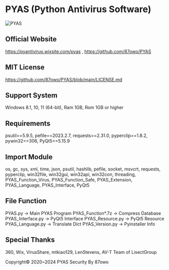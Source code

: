 # PYAS (Python Antivirus Software)
![PYAS](https://github.com/87owo/PYAS/assets/85057800/153bcad9-18ab-4c81-bcb6-186434d0ef1b)

## Official Website
https://pyantivirus.wixsite.com/pyas , https://github.com/87owo/PYAS

## MIT License
https://github.com/87owo/PYAS/blob/main/LICENSE.md

## Support System
Windows 8.1, 10, 11 (64-bit), Ram 1GB, Rom 1GB or higher

## Requirements
psutil==5.9.5, pefile==2023.2.7, requests==2.31.0, pyperclip==1.8.2, pywin32==306, PyQt5==5.15.9

## Import Module
os, gc, sys, xml, time, json, psutil, hashlib, pefile, socket, msvcrt, requests, pyperclip, win32file, win32gui, win32api, win32con, threading, PYAS_Function_Virus, PYAS_Function_Safe, PYAS_Extension, PYAS_Language, PYAS_Interface, PyQt5

## File Function
PYAS.py -> Main PYAS Program
PYAS_Function*.7z -> Compress Database
PYAS_Interface.py -> PyQt5 Interface
PYAS_Resource.py -> PyQt5 Resource
PYAS_Language.py -> Translate Dict
PYAS_Version.py -> Pyinstaller Info

## Special Thanks
360, Wix, VirusShare, mtkiao129, LenStevens, AV-T Team of LisectGroup

Copyright© 2020~2024 PYAS Security By 87owo
